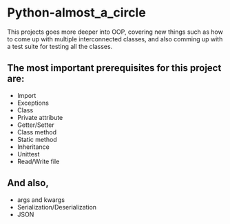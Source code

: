 # Python-almost_a_circle

This projects goes more deeper into OOP, covering new things such as how to come up with multiple interconnected classes, and also comming up with a test suite for testing all the classes.

## The most important prerequisites for this project are:
- Import
- Exceptions
- Class
- Private attribute
- Getter/Setter
- Class method
- Static method
- Inheritance
- Unittest
- Read/Write file

## And also,
- args and kwargs
- Serialization/Deserialization
- JSON

